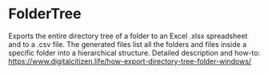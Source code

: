 # FolderTree
Exports the entire directory tree of a folder to an Excel .xlsx spreadsheet and to a .csv file.
The generated files list all the folders and files inside a specific folder into a hierarchical structure.
Detailed description and how-to: https://www.digitalcitizen.life/how-export-directory-tree-folder-windows/
